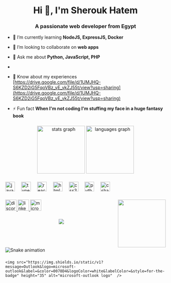 <h1 align="center">Hi 👋, I'm Sherouk Hatem</h1>
<h3 align="center">A passionate web developer from Egypt</h3>

- 🌱 I’m currently learning **NodeJS, ExpressJS, Docker**

- 👯 I’m looking to collaborate on **web apps**

- 💬 Ask me about **Python, JavaScript, PHP**
- 
- 📄 Know about my experiences [https://drive.google.com/file/d/1UMJHQ-S6KZD2iG5FqoVBz_vE_vkZJ55t/view?usp=sharing](https://drive.google.com/file/d/1UMJHQ-S6KZD2iG5FqoVBz_vE_vkZJ55t/view?usp=sharing)

- ⚡ Fun fact **When I'm not coding I'm stuffing my face in a huge fantasy book**


###

<div align="center">
  <img src="https://github-readme-stats.vercel.app/api?username=DamarisM87&hide_title=false&hide_rank=false&show_icons=true&include_all_commits=true&count_private=true&disable_animations=false&theme=dracula&locale=en&hide_border=false" height="150" alt="stats graph"  />
  <img src="https://github-readme-stats.vercel.app/api/top-langs?username=DamarisM87&locale=en&hide_title=false&layout=compact&card_width=320&langs_count=5&theme=dracula&hide_border=false" height="150" alt="languages graph"  />
</div>

###

<div align="left">
  <img src="https://cdn.jsdelivr.net/gh/devicons/devicon/icons/javascript/javascript-original.svg" height="30" alt="javascript logo"  />
  <img width="12" />
  <img src="https://cdn.jsdelivr.net/gh/devicons/devicon/icons/typescript/typescript-original.svg" height="30" alt="typescript logo"  />
  <img width="12" />
  <img src="https://cdn.jsdelivr.net/gh/devicons/devicon/icons/react/react-original.svg" height="30" alt="react logo"  />
  <img width="12" />
  <img src="https://cdn.jsdelivr.net/gh/devicons/devicon/icons/html5/html5-original.svg" height="30" alt="html5 logo"  />
  <img width="12" />
  <img src="https://cdn.jsdelivr.net/gh/devicons/devicon/icons/css3/css3-original.svg" height="30" alt="css3 logo"  />
  <img width="12" />
  <img src="https://cdn.jsdelivr.net/gh/devicons/devicon/icons/python/python-original.svg" height="30" alt="python logo"  />
  <img width="12" />
  <img src="https://cdn.jsdelivr.net/gh/devicons/devicon/icons/csharp/csharp-original.svg" height="30" alt="csharp logo"  />
</div>

###

<img align="right" height="150" src="https://media1.tenor.com/m/y2JXkY1pXkwAAAAd/cat-computer.gif"  />

###

<div align="left">
  <a href="assassinsblade7" target="_blank">
    <img src="https://img.shields.io/static/v1?message=Discord&logo=discord&label=&color=7289DA&logoColor=white&labelColor=&style=for-the-badge" height="35" alt="discord logo"  />
  </a>
  <a href="https://www.linkedin.com/in/fireheart/" target="_blank">
    <img src="https://img.shields.io/static/v1?message=LinkedIn&logo=linkedin&label=&color=0077B5&logoColor=white&labelColor=&style=for-the-badge" height="35" alt="linkedin logo"  />
  </a>
  <a href="shoroukhatem07@outlook.com" target="_blank">
    <img src="https://img.shields.io/static/v1?message=Outlook&logo=microsoft-outlook&label=&color=0078D4&logoColor=white&labelColor=&style=for-the-badge" height="35" alt="microsoft-outlook logo"  />
  </a>
</div>

###

<div align="center">
  <img src="https://profile-counter.glitch.me/DamarisM87/count.svg?"  />
</div>

###

<br clear="both">

<img src="https://raw.githubusercontent.com/DamarisM87/DamarisM87/output/snake.svg" alt="Snake animation" />

###
    <img src="https://img.shields.io/static/v1?message=Outlook&logo=microsoft-outlook&label=&color=0078D4&logoColor=white&labelColor=&style=for-the-badge" height="35" alt="microsoft-outlook logo"  />
  </a>
</div>

###
